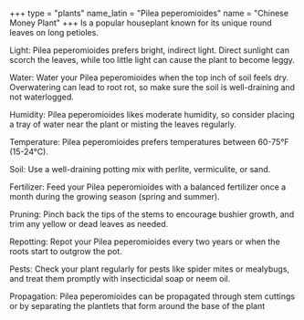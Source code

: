 +++
type            = "plants"
name_latin      = "Pilea peperomioides"
name            = "Chinese Money Plant"
+++
Is a popular houseplant known for its unique round leaves on long petioles.

Light: Pilea peperomioides prefers bright, indirect light. Direct sunlight can scorch the leaves, while too little light can cause the plant to become leggy.

Water: Water your Pilea peperomioides when the top inch of soil feels dry. Overwatering can lead to root rot, so make sure the soil is well-draining and not waterlogged.

Humidity: Pilea peperomioides likes moderate humidity, so consider placing a tray of water near the plant or misting the leaves regularly.

Temperature: Pilea peperomioides prefers temperatures between 60-75°F (15-24°C).

Soil: Use a well-draining potting mix with perlite, vermiculite, or sand.

Fertilizer: Feed your Pilea peperomioides with a balanced fertilizer once a month during the growing season (spring and summer).

Pruning: Pinch back the tips of the stems to encourage bushier growth, and trim any yellow or dead leaves as needed.

Repotting: Repot your Pilea peperomioides every two years or when the roots start to outgrow the pot.

Pests: Check your plant regularly for pests like spider mites or mealybugs, and treat them promptly with insecticidal soap or neem oil.

Propagation: Pilea peperomioides can be propagated through stem cuttings or by separating the plantlets that form around the base of the plant